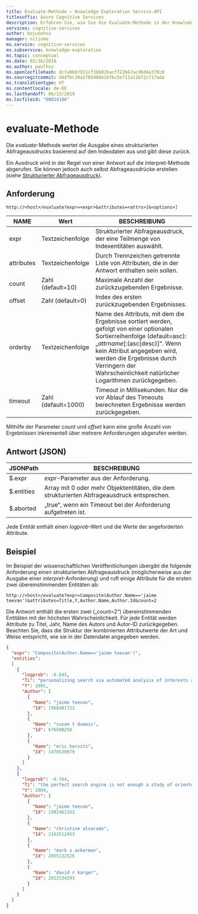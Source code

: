 ```yaml
---
title: Evaluate-Methode – Knowledge Exploration Service-API
titlesuffix: Azure Cognitive Services
description: Erfahren Sie, wie Sie die Evaluate-Methode in der Knowledge Exploration Service-API (KES) verwenden können.
services: cognitive-services
author: bojunehsu
manager: nitinme
ms.service: cognitive-services
ms.subservice: knowledge-exploration
ms.topic: conceptual
ms.date: 03/26/2016
ms.author: paulhsu
ms.openlocfilehash: dcfa9bb7931cf3b682bacf722b67acd6d4a370c0
ms.sourcegitcommit: d4dfbc34a1f03488e1b7bc5e711a11b72c717ada
ms.translationtype: HT
ms.contentlocale: de-DE
ms.lasthandoff: 06/13/2019
ms.locfileid: "60814106"
---
```

# <a name="evaluate-method"></a>evaluate-Methode

Die *evaluate*-Methode wertet die Ausgabe eines strukturierten Abfrageausdrucks basierend auf den Indexdaten aus und gibt diese zurück.

Ein Ausdruck wird in der Regel von einer Antwort auf die interpret-Methode abgerufen.  Sie können jedoch auch selbst Abfrageausdrücke erstellen (siehe [Strukturierter Abfrageausdruck](Expressions.md)).  

## <a name="request"></a>Anforderung 

`http://<host>/evaluate?expr=<expr>&attributes=<attrs>[&<options>]`   

NAME|Wert|BESCHREIBUNG
----|----|----
expr       | Textzeichenfolge | Strukturierter Abfrageausdruck, der eine Teilmenge von Indexentitäten auswählt.
attributes | Textzeichenfolge | Durch Trennzeichen getrennte Liste von Attributen, die in der Antwort enthalten sein sollen.
count      | Zahl (default=10) | Maximale Anzahl der zurückzugebenden Ergebnisse.
offset     | Zahl (default=0) | Index des ersten zurückzugebenden Ergebnisses.
orderby |   Textzeichenfolge | Name des Attributs, mit dem die Ergebnisse sortiert werden, gefolgt von einer optionalen Sortierreihenfolge (default=asc): „*attrname*[:(asc&#124;desc)]“.  Wenn kein Attribut angegeben wird, werden die Ergebnisse durch Verringern der Wahrscheinlichkeit natürlicher Logarithmen zurückgegeben.
timeout  | Zahl (default=1000) | Timeout in Millisekunden. Nur die vor Ablauf des Timeouts berechneten Ergebnisse werden zurückgegeben.

Mithilfe der Parameter *count* und *offset* kann eine große Anzahl von Ergebnissen inkrementell über mehrere Anforderungen abgerufen werden.
  
## <a name="response-json"></a>Antwort (JSON)
JSONPath|BESCHREIBUNG
----|----
$.expr | *expr*-Parameter aus der Anforderung.
$.entities | Array mit 0 oder mehr Objektentitäten, die dem strukturierten Abfrageausdruck entsprechen. 
$.aborted | „true“, wenn ein Timeout bei der Anforderung aufgetreten ist.

Jede Entität enthält einen *logprob*-Wert und die Werte der angeforderten Attribute.

## <a name="example"></a>Beispiel
Im Beispiel der wissenschaftlichen Veröffentlichungen übergibt die folgende Anforderung einen strukturierten Abfrageausdruck (möglicherweise aus der Ausgabe einer *interpret*-Anforderung) und ruft einige Attribute für die ersten zwei übereinstimmenden Entitäten ab:

`http://<host>/evaluate?expr=Composite(Author.Name=='jaime teevan')&attributes=Title,Y,Author.Name,Author.Id&count=2`

Die Antwort enthält die ersten zwei („count=2“) übereinstimmenden Entitäten mit der höchsten Wahrscheinlichkeit.  Für jede Entität werden Attribute zu Titel, Jahr, Name des Autors und Autor-ID zurückgegeben.  Beachten Sie, dass die Struktur der kombinierten Attributwerte der Art und Weise entspricht, wie sie in der Datendatei angegeben werden. 

```json
{
  "expr": "Composite(Author.Name=='jaime teevan')",
  "entities": 
  [
    {
      "logprob": -6.645,
      "Ti": "personalizing search via automated analysis of interests and activities",
      "Y": 2005,
      "Author": [
        {
          "Name": "jaime teevan",
          "Id": 1968481722
        },
        {
          "Name": "susan t dumais",
          "Id": 676500258
        },
        {
          "Name": "eric horvitz",
          "Id": 1470530979
        }
      ]
    },
    {
      "logprob": -6.764,
      "Ti": "the perfect search engine is not enough a study of orienteering behavior in directed search",
      "Y": 2004,
      "Author": [
        {
          "Name": "jaime teevan",
          "Id": 1982462162
        },
        {
          "Name": "christine alvarado",
          "Id": 2163512453
        },
        {
          "Name": "mark s ackerman",
          "Id": 2055132526
        },
        {
          "Name": "david r karger",
          "Id": 2012534293
        }
      ]
    }
  ]
}
```
